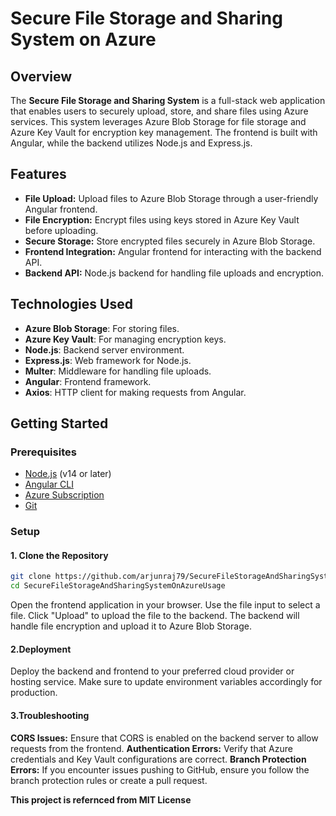 # Secure File Storage and Sharing System on Azure

## Overview

The **Secure File Storage and Sharing System** is a full-stack web application that enables users to securely upload, store, and share files using Azure services. This system leverages Azure Blob Storage for file storage and Azure Key Vault for encryption key management. The frontend is built with Angular, while the backend utilizes Node.js and Express.js.

## Features

- **File Upload:** Upload files to Azure Blob Storage through a user-friendly Angular frontend.
- **File Encryption:** Encrypt files using keys stored in Azure Key Vault before uploading.
- **Secure Storage:** Store encrypted files securely in Azure Blob Storage.
- **Frontend Integration:** Angular frontend for interacting with the backend API.
- **Backend API:** Node.js backend for handling file uploads and encryption.

## Technologies Used

- **Azure Blob Storage**: For storing files.
- **Azure Key Vault**: For managing encryption keys.
- **Node.js**: Backend server environment.
- **Express.js**: Web framework for Node.js.
- **Multer**: Middleware for handling file uploads.
- **Angular**: Frontend framework.
- **Axios**: HTTP client for making requests from Angular.

## Getting Started

### Prerequisites

- [Node.js](https://nodejs.org/) (v14 or later)
- [Angular CLI](https://angular.io/cli)
- [Azure Subscription](https://azure.microsoft.com/)
- [Git](https://git-scm.com/)

### Setup

#### 1. Clone the Repository

```bash
git clone https://github.com/arjunraj79/SecureFileStorageAndSharingSystemOnAzure.git
cd SecureFileStorageAndSharingSystemOnAzureUsage
```

Open the frontend application in your browser.
Use the file input to select a file.
Click "Upload" to upload the file to the backend.
The backend will handle file encryption and upload it to Azure Blob Storage.

#### 2.Deployment
Deploy the backend and frontend to your preferred cloud provider or hosting service. Make sure to update environment variables accordingly for production.

#### 3.Troubleshooting
**CORS Issues:** Ensure that CORS is enabled on the backend server to allow requests from the frontend.
**Authentication Errors:** Verify that Azure credentials and Key Vault configurations are correct.
**Branch Protection Errors:** If you encounter issues pushing to GitHub, ensure you follow the branch protection rules or create a pull request.




**This project is refernced from MIT License**





